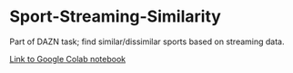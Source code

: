 # Sport-Streaming-Similarity

Part of DAZN task; find similar/dissimilar sports based on streaming data.

[Link to Google Colab notebook](https://colab.research.google.com/drive/1LnuNxWlDhHvN44HSEVHQHt_pmf-AiBIc?usp=sharing)
